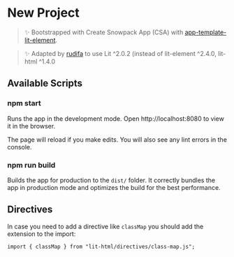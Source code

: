 # New Project

> ✨ Bootstrapped with Create Snowpack App (CSA) with [app-template-lit-element](https://github.com/snowpackjs/snowpack/tree/main/create-snowpack-app/app-template-lit-element).

> ✨ Adapted by [rudifa](https://github.com/rudifa) to use Lit ^2.0.2 (instead of lit-element ^2.4.0, lit-html ^1.4.0

## Available Scripts

### npm start

Runs the app in the development mode.
Open http://localhost:8080 to view it in the browser.

The page will reload if you make edits.
You will also see any lint errors in the console.

### npm run build

Builds the app for production to the `dist/` folder.
It correctly bundles the app in production mode and optimizes the build for the best performance.

## Directives

In case you need to add a directive like `classMap` you should add the extension to the import:

```
import { classMap } from "lit-html/directives/class-map.js";
```

